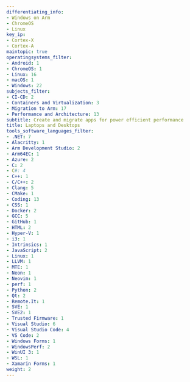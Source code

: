 ```yaml
---
differentiating_info:
- Windows on Arm
- ChromeOS
- Linux
key_ip:
- Cortex-X
- Cortex-A
maintopic: true
operatingsystems_filter:
- Android: 1
- ChromeOS: 1
- Linux: 16
- macOS: 1
- Windows: 22
subjects_filter:
- CI-CD: 2
- Containers and Virtualization: 3
- Migration to Arm: 17
- Performance and Architecture: 13
subtitle: Create and migrate apps for power efficient performance
title: Laptops and Desktops
tools_software_languages_filter:
- .NET: 7
- Alacritty: 1
- Arm Development Studio: 2
- Arm64EC: 1
- Azure: 2
- C: 2
- C#: 4
- C++: 1
- C/C++: 2
- Clang: 5
- CMake: 1
- Coding: 13
- CSS: 1
- Docker: 2
- GCC: 5
- GitHub: 1
- HTML: 2
- Hyper-V: 1
- i3: 1
- Intrinsics: 1
- JavaScript: 2
- Linux: 1
- LLVM: 1
- MTE: 1
- Neon: 1
- Neovim: 1
- perf: 1
- Python: 2
- Qt: 2
- Remote.It: 1
- SVE: 1
- SVE2: 1
- Trusted Firmware: 1
- Visual Studio: 6
- Visual Studio Code: 4
- VS Code: 2
- Windows Forms: 1
- WindowsPerf: 2
- WinUI 3: 1
- WSL: 1
- Xamarin Forms: 1
weight: 2
---
```

